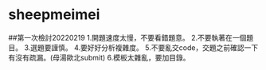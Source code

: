 # sheepmeimei
##第一次檢討20220219
1.開題速度太慢，不要看錯題意。
2.不要執著在一個題目。
3.選題要謹慎。
4.要好好分析複雜度。
5.不要亂交code，交題之前確認一下有沒有疏漏。(母湯歐北submit)
6.模板太雜亂，要加目錄。
